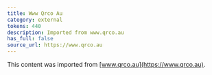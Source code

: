 ```yaml
---
title: Www Qrco Au
category: external
tokens: 440
description: Imported from www.qrco.au
has_full: false
source_url: https://www.qrco.au
---
```


This content was imported from [www.qrco.au](https://www.qrco.au).
